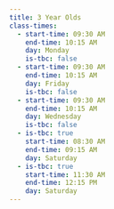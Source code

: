 ```yaml
---
title: 3 Year Olds
class-times:
  - start-time: 09:30 AM
    end-time: 10:15 AM
    day: Monday
    is-tbc: false
  - start-time: 09:30 AM
    end-time: 10:15 AM
    day: Friday
    is-tbc: false
  - start-time: 09:30 AM
    end-time: 10:15 AM
    day: Wednesday
    is-tbc: false
  - is-tbc: true
    start-time: 08:30 AM
    end-time: 09:15 AM
    day: Saturday
  - is-tbc: true
    start-time: 11:30 AM
    end-time: 12:15 PM
    day: Saturday
---
```

